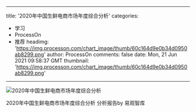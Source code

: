 
---
title: '2020年中国生鲜电商市场年度综合分析'
categories: 
 - 学习
 - ProcessOn
 - 推荐
headimg: 'https://img.processon.com/chart_image/thumb/60c164d9e0b34d0950ab8299.png'
author: ProcessOn
comments: false
date: Mon, 21 Jun 2021 09:58:37 GMT
thumbnail: 'https://img.processon.com/chart_image/thumb/60c164d9e0b34d0950ab8299.png'
---

<div>   
<img class="thumb" alt="2020年中国生鲜电商市场年度综合分析" src="https://img.processon.com/chart_image/thumb/60c164d9e0b34d0950ab8299.png" referrerpolicy="no-referrer">
<p>2020年中国生鲜电商市场年度综合分析 分析报告by 易观智库</p>  
</div>
            